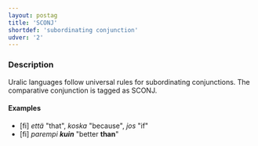 ```yaml
---
layout: postag
title: 'SCONJ'
shortdef: 'subordinating conjunction'
udver: '2'
---
```


### Description

Uralic languages follow universal rules for subordinating conjunctions. The
comparative conjunction is tagged as SCONJ.

#### Examples

* [fi] _että_ "that", _koska_ "because", _jos_ "if"
* [fi] _parempi <b>kuin</b>_ "better <b>than</b>"

<!-- Interlanguage links updated Po 6. listopadu 2023, 21:41:30 CET -->
